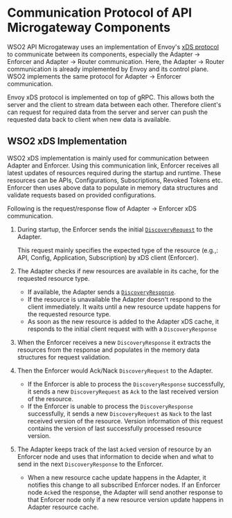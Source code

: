 # Communication Protocol of API Microgateway Components

WSO2 API Microgateway uses an implementation of Envoy's [xDS protocol]({{envoy_path}}/api-docs/xds_protocol#xds-rest-and-grpc-protocol) to communicate between its components, especially the Adapter -> Enforcer and Adapter -> Router communication. Here, the Adapter -> Router communication is already implemented by Envoy and its control plane. WSO2 implements the same protocol for Adapter -> Enforcer communication.

Envoy xDS protocol is implemented on top of gRPC. This allows both the server and the client to stream data between each other. Therefore client's can request for required data from the server and server can push the requested data back to client when new data is available.

## WSO2 xDS Implementation

WSO2 xDS implementation is mainly used for communication between Adapter and Enforcer. Using this communication link, Enforcer receives all latest updates of resources required during the startup and runtime. These resources can be APIs, Configurations, Subscriptions, Revoked Tokens etc. Enforcer then uses above data to populate in memory data structures and validate requests based on provided configurations.

Following is the request/response flow of Adapter -> Enforcer xDS communication.
1. During startup, the Enforcer sends the initial [`DiscoveryRequest`]({{envoy_path}}/api-v3/service/discovery/v3/discovery.proto#service-discovery-v3-discoveryrequest) to the Adapter.
    
    This request mainly specifies the expected type of the resource (e.g.,: API, Config, Application, Subscription) by xDS client (Enforcer).
2. The Adapter checks if new resources are available in its cache, for the requested resource type.
    - If available, the Adapter sends a [`DiscoveryResponse`]({{envoy_path}}/api-v3/service/discovery/v3/discovery.proto#service-discovery-v3-discoveryresponse).
    - If the resource is unavailable the Adapter doesn't respond to the client immediately. It waits until a new resource update happens for the requested resource type.
    - As soon as the new resource is added to the Adapter xDS cache, it responds to the initial client request with with a `DiscoveryResponse`
3. When the Enforcer receives a new `DiscoveryResponse` it extracts the resources from the response and populates in the memory data structures for request validation.
4. Then the Enforcer would Ack/Nack `DiscoveryRequest` to the Adapter.
    - If the Enforcer is able to process the `DiscoveryResponse` successfully, it sends a new `DiscoveryRequest` as `Ack` to the last received version of the resource.
    - If the Enforcer is unable to process the `DiscoveryResponse` successfully, it sends a new `DiscoveryRequest` as `Nack` to the last received version of the resource. Version information of this request contains the version of last successfully processed resource version.
5. The Adapter keeps track of the last `Ack`ed version of resource by an Enforcer node and uses that information to decide when and what to send in the next `DiscoveryResponse` to the Enforcer.
    - When a new resource cache update happens in the Adapter, it notifies this change to all subscribed Enforcer nodes. If an Enforcer node `Ack`ed the response, the Adapter will send another response to that Enforcer node only if a new resource version update happens in Adapter resource cache.
